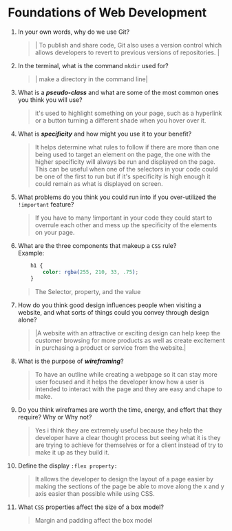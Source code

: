 # Foundations of Web Development
01. In your own words, why do we use Git?
    > | To publish and share code, Git also uses a version control which allows developers to revert to previous versions of repositories. |

02. In the terminal, what is the command `mkdir` used for?
    > | make a directory in the command line|

03. What is a ***pseudo-class*** and what are some of the most common ones you think you will use?
    > it's used to highlight something on your page, such as a hyperlink or a button turning a different shade when you hover over it.

04. What is ***specificity*** and how might you use it to your benefit?
    > It helps determine what rules to follow if there are more than one being used to target an element on the page, the one with the higher specificity will always be run and displayed on the page. This can be useful when one of the selectors in your code could be one of the first to run but if it's specificity is high enough it could remain as what is displayed on screen.

05. What problems do you think you could run into if you over-utilized the `!important` feature?
    > If you have to many !important in your code they could start to overrule each other and mess up the specificity of the elements on your page.

06. What are the three components that makeup a `CSS` rule? <br> Example:

    ```css
        h1 {
            color: rgba(255, 210, 33, .75);
        }
    ```

    > The Selector, property, and the value

07. How do you think good design influences people when visiting a website, and what sorts of things could you convey through design alone?
    > |A website with an attractive or exciting design can help keep the customer browsing for more products as well as create excitement in purchasing a product or service from the website.|

08. What is the purpose of ***wireframing***?
    > To have an outline while creating a webpage so it can stay more user focused and it helps the developer know how a user is intended to interact with the page and they are easy and chape to make.

09. Do you think wireframes are worth the time, energy, and effort that they require? Why or Why not?
    > Yes i think they are extremely useful because they help the developer have a clear thought process but seeing what it is they are trying to achieve for themselves or for a client instead of try to make it up as they build it.

10. Define the display `:flex property:`
    > It allows the developer to design the layout of a page easier by making the sections of the page be able to move along the x and y axis easier than possible while using CSS.

11. What `CSS` properties affect the size of a box model?
    > Margin and padding affect the box model
